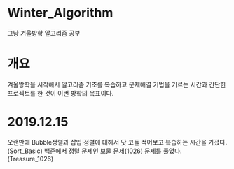 # Winter_Algorithm
 그냥 겨울방학 알고리즘 공부

# 개요
 겨울방학을 시작해서 알고리즘 기초를 복습하고 문제해결 기법을 기르는 시간과 간단한 프로젝트를 한 것이 이번 방학의 목표이다.

# 2019.12.15
 오랜만에 Bubble정렬과 삽입 정렬에 대해서 닷 코들 적어보고 복습하는 시간을 가졌다. (Sort_Basic)
 백준에서 정렬 문제인 보물 문제(1026) 문제를 풀었다. (Treasure_1026)
